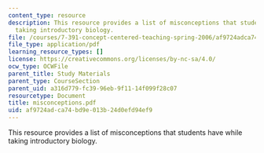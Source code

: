 ```yaml
---
content_type: resource
description: This resource provides a list of misconceptions that students have while
  taking introductory biology.
file: /courses/7-391-concept-centered-teaching-spring-2006/af9724adca74bd9e013b24d0efd94ef9_misconceptions.pdf
file_type: application/pdf
learning_resource_types: []
license: https://creativecommons.org/licenses/by-nc-sa/4.0/
ocw_type: OCWFile
parent_title: Study Materials
parent_type: CourseSection
parent_uid: a316d779-fc39-96eb-9f11-14f099f28c07
resourcetype: Document
title: misconceptions.pdf
uid: af9724ad-ca74-bd9e-013b-24d0efd94ef9
---
```

This resource provides a list of misconceptions that students have while taking introductory biology.